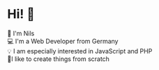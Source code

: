 # Hi! :wave:
:man: I'm Nils<br>
:computer: I'm a Web Developer from Germany<br>
:bulb: I am especially interested in JavaScript and PHP<br>
:wrench:I like to create things from scratch
